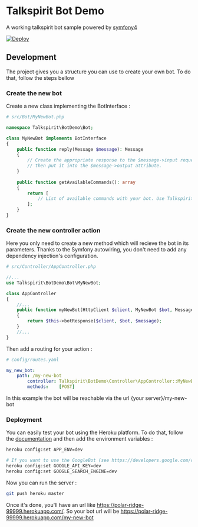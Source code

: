 # Talkspirit Bot Demo

A working talkspirit bot sample powered by [symfony4](https://symfony.com/)

[![Deploy](https://www.herokucdn.com/deploy/button.svg)](https://heroku.com/deploy?template=https://github.com/talkspirit/bot-demo?env[APP_ENV]=prod)

## Development

The project gives you a structure you can use to create your own bot. To do that, follow the steps bellow

### Create the new bot

Create a new class implementing the BotInterface :

```php
# src/Bot/MyNewBot.php

namespace Talkspirit\BotDemo\Bot;

class MyNewBot implements BotInterface
{
    public function reply(Message $message): Message
    {
        // Create the appropriate response to the $message->input request and
        // then put it into the $message->output attribute.
    }
    
    public function getAvailableCommands(): array
    {
        return [
            // List of available commands with your bot. Use Talkspirit\BotDemo\DTO\Command::createCommand to add a new one
        ];
    }
}
```

### Create the new controller action

Here you only need to create a new method which will recieve the bot in its parameters.
Thanks to the Symfony autowiring, you don't need to add any dependency injection's configuration. 

```php
# src/Controller/AppController.php

//...
use Talkspirit\BotDemo\Bot\MyNewBot;

class AppController
{
    //...
    public function myNewBot(HttpClient $client, MyNewBot $bot, Message $message)
    {
        return $this->botResponse($client, $bot, $message);
    }
    //...
}
```

Then add a routing for your action :

```yaml
# config/routes.yaml

my_new_bot:
    path: /my-new-bot
        controller: Talkspirit\BotDemo\Controller\AppController::MyNewBot
        methods:    [POST]
```

In this example the bot will be reachable via the url {your server}/my-new-bot

### Deployment

You can easily test your bot using the Heroku platform. To do that, follow the [documentation](https://devcenter.heroku.com/articles/git) and then add the environment variables :

```bash
heroku config:set APP_ENV=dev

# If you want to use the GoogleBot (see https://developers.google.com/custom-search/json-api/v1/overview)
heroku config:set GOOGLE_API_KEY=dev
heroku config:set GOOGLE_SEARCH_ENGINE=dev

```

Now you can run the server :

```bash
git push heroku master
```

Once it's done, you'll have an url like https://polar-ridge-99999.herokuapp.com/. So your bot url will be https://polar-ridge-99999.herokuapp.com/my-new-bot

